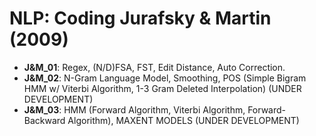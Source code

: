 # NLP: Coding Jurafsky & Martin (2009)

* **J&M_01**: Regex, (N/D)FSA, FST, Edit Distance, Auto Correction.
* **J&M_02**: N-Gram Language Model, Smoothing, POS (Simple Bigram HMM w/ Viterbi Algorithm, 1-3 Gram Deleted Interpolation) (UNDER DEVELOPMENT)
* **J&M_03**: HMM (Forward Algorithm, Viterbi Algorithm, Forward-Backward Algorithm), MAXENT MODELS (UNDER DEVELOPMENT)
